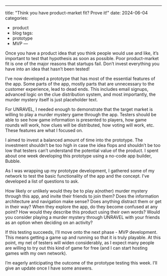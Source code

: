 ---
title: "Think you have product-market fit? Prove it!"
date: 2024-06-04
categories:
  - product
  - blog
tags:
  - prototype
  - MVP
—

Once you have a product idea that you think people would use and like, it’s important to test that hypothesis as soon as possible. Poor product-market fit is one of the major reasons that startups fail. Don’t invest everything you have into an idea that hasn’t been tested! 

I’ve now developed a prototype that has most of the essential features of the app. Some parts of the app, mostly parts that are unnecessary to the customer experience, lead to dead ends. This includes email signups, advanced logic on the clue distribution system, and most importantly, the murder mystery itself is just placeholder text. 

For UNRAVEL, I needed enough to demonstrate that the target market is willing to play a murder mystery game through the app. Testers should be able to see how game information is presented to players, how game rounds will work, how clues will be distributed, how voting will work, etc. These features are what I focused on.

I aimed to invest a balanced amount of time into the prototype. The investment shouldn’t be too high in case the idea flops and shouldn’t be too low that testers can’t understand the potential value of the product. I spent about one week developing this prototype using a no-code app builder, Bubble. 

As I was wrapping up my prototype development, I gathered some of my network to test the basic functionality of the app and the concept. I’ve developed a list of questions to ask.

How likely or unlikely would they be to play a(nother) murder mystery through this app, and invite their friends to join them?
Does the information architecture and navigation make sense? 
Does anything distract them or get in their way?
When they explore the app, do they become confused at any point?
How would they describe this product using their own words?
Would you consider playing a murder mystery through UNRAVEL with your friends as an option when deciding on an activity?

If this testing succeeds, I’ll move onto the next phase - MVP development. This means getting a game up and running so that it is truly playable. At this point, my net of testers will widen considerably, as I expect many people are willing to try out this kind of game for free (and I can start hosting games with my own network).

I’m eagerly anticipating the outcome of the prototype testing this week. I’ll give an update once I have some answers.
